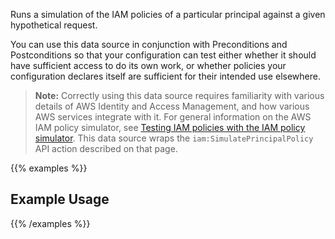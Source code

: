 Runs a simulation of the IAM policies of a particular principal against a given hypothetical request.

You can use this data source in conjunction with
Preconditions and Postconditions so that your configuration can test either whether it should have sufficient access to do its own work, or whether policies your configuration declares itself are sufficient for their intended use elsewhere.

> **Note:** Correctly using this data source requires familiarity with various details of AWS Identity and Access Management, and how various AWS services integrate with it. For general information on the AWS IAM policy simulator, see [Testing IAM policies with the IAM policy simulator](https://docs.aws.amazon.com/IAM/latest/UserGuide/access_policies_testing-policies.html). This data source wraps the `iam:SimulatePrincipalPolicy` API action described on that page.

{{% examples %}}
## Example Usage
{{% /examples %}}